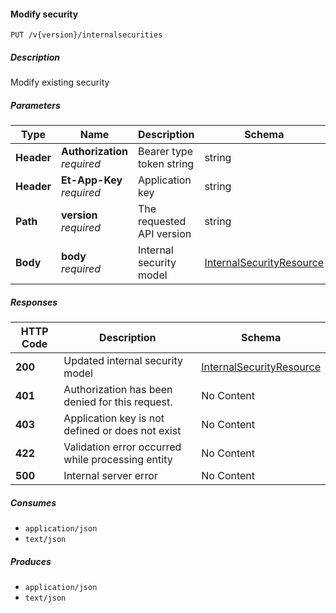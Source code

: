 
<a name="internalsecurities_modifysecurity"></a>
#### Modify security
```
PUT /v{version}/internalsecurities
```


##### Description
Modify existing security


##### Parameters

|Type|Name|Description|Schema|Default|
|---|---|---|---|---|
|**Header**|**Authorization**  <br>*required*|Bearer type token string|string||
|**Header**|**Et-App-Key**  <br>*required*|Application key|string||
|**Path**|**version**  <br>*required*|The requested API version|string|`"1"`|
|**Body**|**body**  <br>*required*|Internal security model|[InternalSecurityResource](#internalsecurityresource)||


##### Responses

|HTTP Code|Description|Schema|
|---|---|---|
|**200**|Updated internal security model|[InternalSecurityResource](#internalsecurityresource)|
|**401**|Authorization has been denied for this request.|No Content|
|**403**|Application key is not defined or does not exist|No Content|
|**422**|Validation error occurred while processing entity|No Content|
|**500**|Internal server error|No Content|


##### Consumes

* `application/json`
* `text/json`


##### Produces

* `application/json`
* `text/json`



